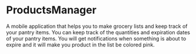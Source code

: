 # ProductsManager
A mobile application that helps you to make grocery lists and keep track of your pantry items. 
You can keep track of the quantities and expiration dates of your pantry items. You will get notifications when something is about to expire and it will make you product in the list be colored pink.
